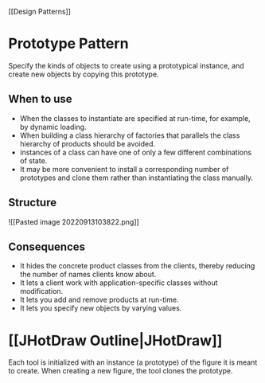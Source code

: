 [[Design Patterns]]

# Prototype Pattern
Specify the kinds of objects to create using a prototypical instance, and create new objects by copying this prototype.

## When to use
- When the classes to instantiate are specified at run-time, for example, by dynamic loading.
- When building a class hierarchy of factories that parallels the class hierarchy of products should be avoided.
- instances of a class can have one of only a few different combinations of state.
- It may be more convenient to install a corresponding number of prototypes and clone them rather than instantiating the class manually.

## Structure
![[Pasted image 20220913103822.png]]

## Consequences
- It hides the concrete product classes from the clients, thereby reducing the number of names clients know about.
- It lets a client work with application-specific classes without modification.
- It lets you add and remove products at run-time.
- It lets you specify new objects by varying values.

# [[JHotDraw Outline|JHotDraw]]

Each tool is initialized with an instance (a prototype) of the figure it is meant to create. When creating a new figure, the tool clones the prototype.